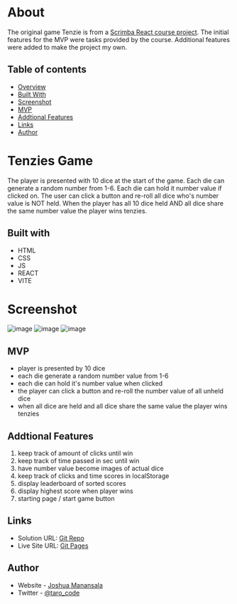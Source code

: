 # About

The original game Tenzie is from a [Scrimba React course project](https://scrimba.com/learn/learnreact/tenzies-project-intro-cof0d44bfad1fb88293fdc9d1). The initial features for the MVP were tasks provided by the course. Additional features were added to make the project my own.

## Table of contents

- [Overview](#tenzies-game)
- [Built With](#built-with)
- [Screenshot](#screenshot)
- [MVP](#mvp)
- [Addtional Features](#addtional-features)
- [Links](#links)
- [Author](#author)

# Tenzies Game

The player is presented with 10 dice at the start of the game. Each die can generate a random number from 1-6. Each die can hold it number value if clicked on. The user can click a button and re-roll all dice who's number value is NOT held. When the player has all 10 dice held AND all dice share the same number value the player wins tenzies.

## Built with

- HTML
- CSS
- JS
- REACT
- VITE

# Screenshot

![image](https://user-images.githubusercontent.com/76195521/235012896-1781063a-0412-4da8-bc38-dfd96438503e.png)
![image](https://user-images.githubusercontent.com/76195521/235012787-fe9e65bf-6bd5-41dd-86f6-d25ec6ad7fd4.png)
![image](https://user-images.githubusercontent.com/76195521/235012699-df7aac92-128c-49b4-8ed1-6f8808408976.png)

## MVP

- player is presented by 10 dice
- each die generate a random number value from 1-6
- each die can hold it's number value when clicked
- the player can click a button and re-roll the number value of all unheld dice
- when all dice are held and all dice share the same value the player wins tenzies

## Addtional Features

1. keep track of amount of clicks until win
2. keep track of time passed in sec until win
3. have number value become images of actual dice
4. keep track of clicks and time scores in localStorage
5. display leaderboard of sorted scores
6. display highest score when player wins
7. starting page / start game button

## Links

- Solution URL: [Git Repo](https://github.com/T4R0TARO/tenzies-game)
- Live Site URL: [Git Pages](https://t4r0taro.github.io/tenzies-game/)

## Author

- Website - [Joshua Manansala](https://github.com/T4R0TARO)
- Twitter - [@taro_code](https://twitter.com/taro_code)
